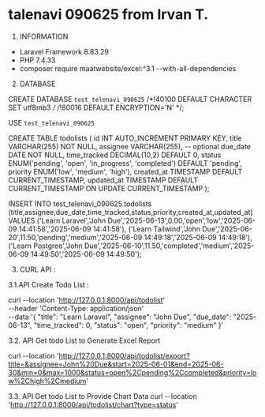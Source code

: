 # talenavi 090625 from Irvan T.

1. INFORMATION 
- Laravel Framework 8.83.29
- PHP 7.4.33 
- composer require maatwebsite/excel:^3.1 --with-all-dependencies

2. DATABASE
   
CREATE DATABASE `test_telenavi_090625` /*!40100 DEFAULT CHARACTER SET utf8mb3 */ /*!80016 DEFAULT ENCRYPTION='N' */;

USE `test_telenavi_090625`

CREATE TABLE todolists (
    id INT AUTO_INCREMENT PRIMARY KEY,
    title VARCHAR(255) NOT NULL,
    assignee VARCHAR(255), -- optional
    due_date DATE NOT NULL,
    time_tracked DECIMAL(10,2) DEFAULT 0,
    status ENUM('pending', 'open', 'in_progress', 'completed') DEFAULT 'pending',
    priority ENUM('low', 'medium', 'high'),
    created_at TIMESTAMP DEFAULT CURRENT_TIMESTAMP,
    updated_at TIMESTAMP DEFAULT CURRENT_TIMESTAMP ON UPDATE CURRENT_TIMESTAMP
);

INSERT INTO test_telenavi_090625.todolists (title,assignee,due_date,time_tracked,status,priority,created_at,updated_at) VALUES
	 ('Learn Laravel','John Due','2025-06-13',0.00,'open','low','2025-06-09 14:41:58','2025-06-09 14:41:58'),
	 ('Learn Tailwind','John Due','2025-06-20',11.50,'pending','medium','2025-06-09 14:49:18','2025-06-09 14:49:18'),
	 ('Learn Postgree','John Due','2025-06-10',11.50,'completed','medium','2025-06-09 14:49:50','2025-06-09 14:49:50');

3. CURL API :  
 
3.1.API Create Todo List : 

curl --location 'http://127.0.0.1:8000/api/todolist' \
--header 'Content-Type: application/json' \
--data '{
    "title": "Learn Laravel",
    "assignee": "John Due",
    "due_date": "2025-06-13",
    "time_tracked": 0,
    "status": "open",
    "priority": "medium"
}'

3.2. API Get todo List to Generate Excel Report

curl --location 'http://127.0.0.1:8000/api/todolist/export?title=&assignee=John%20Due&start=2025-06-01&end=2025-06-30&min=0&max=1000&status=open%2Cpending%2Ccompleted&priority=low%2Chigh%2Cmedium'

3.3. API Get todo List to Provide Chart Data
curl --location 'http://127.0.0.1:8000/api/todolist/chart?type=status'
